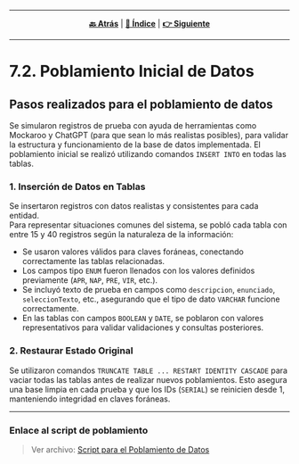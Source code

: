 <hr>
<div align="center">
 
[**🔙 Atrás**](../7.1/7.1.md) | [**📜 Índice**](../../README.md) | [**👉 Siguiente**](../7.3/7.3.md)

</div>
<hr>


# 7.2. Poblamiento Inicial de Datos


## Pasos realizados para el poblamiento de datos

Se simularon registros de prueba con ayuda de herramientas como Mockaroo y ChatGPT (para que sean lo más realistas posibles), para validar la estructura y funcionamiento de la base de datos implementada. El poblamiento inicial se realizó utilizando comandos `INSERT INTO` en todas las tablas.

### 1. Inserción de Datos en Tablas

Se insertaron registros con datos realistas y consistentes para cada entidad.  
Para representar situaciones comunes del sistema, se pobló cada tabla con entre 15 y 40 registros según la naturaleza de la información:

- Se usaron valores válidos para claves foráneas, conectando correctamente las tablas relacionadas.
- Los campos tipo `ENUM` fueron llenados con los valores definidos previamente (`APR`, `NAP`, `PRE`, `VIR`, etc.).
- Se incluyó texto de prueba en campos como `descripcion`, `enunciado`, `seleccionTexto`, etc., asegurando que el tipo de dato `VARCHAR` funcione correctamente.
- En las tablas con campos `BOOLEAN` y `DATE`, se poblaron con valores representativos para validar validaciones y consultas posteriores.

### 2. Restaurar Estado Original

Se utilizaron comandos `TRUNCATE TABLE ... RESTART IDENTITY CASCADE` para vaciar todas las tablas antes de realizar nuevos poblamientos. Esto asegura una base limpia en cada prueba y que los IDs (`SERIAL`) se reinicien desde 1, manteniendo integridad en claves foráneas.

---

### Enlace al script de poblamiento

> Ver archivo: [Script para el Poblamiento de Datos](poblacion_efe2.sql)
